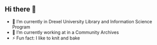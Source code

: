 ## Hi there 👋 

- 🔭 I’m currently in Drexel University Library and Information Science Program
- 🌱 I’m currently working at in a Community Archives
- ⚡ Fun fact: I like to knit and bake 
